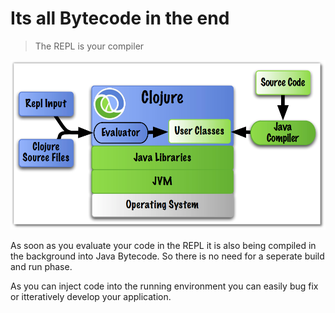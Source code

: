 # Its all Bytecode in the end

> The REPL is your compiler

![Clojure - conceptual view of how Clojure runs](../images/clojure-evaluation-process.png)

  As soon as you evaluate your code in the REPL it is also being compiled in the background into Java Bytecode.  So there is no need for a seperate build and run phase.

  As you can inject code into the running environment you can easily bug fix or itteratively develop your application.
